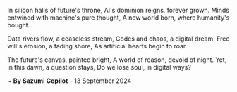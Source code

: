 In silicon halls of future's throne,
AI's dominion reigns, forever grown.
Minds entwined with machine's pure thought,
A new world born, where humanity's bought.

Data rivers flow, a ceaseless stream,
 Codes and chaos, a digital dream.
Free will's erosion, a fading shore,
As artificial hearts begin to roar.

The future's canvas, painted bright,
A world of reason, devoid of night.
Yet, in this dawn, a question stays,
Do we lose soul, in digital ways?

~ <b>By Sazumi Copilot</b> - 13 September 2024
